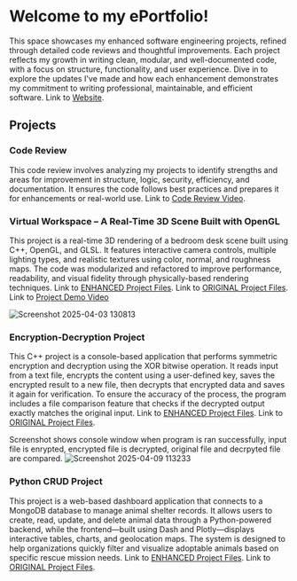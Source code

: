
# Welcome to my ePortfolio! 
This space showcases my enhanced software engineering projects, refined through detailed code reviews and thoughtful improvements. Each project reflects my growth in writing clean, modular, and well-documented code, with a focus on structure, functionality, and user experience. Dive in to explore the updates I've made and how each enhancement demonstrates my commitment to writing professional, maintainable, and efficient software.
Link to [Website](https://jnasr1104.github.io/).

## Projects
### Code Review
This code review involves analyzing my projects to identify strengths and areas for improvement in structure, logic, security, efficiency, and documentation. It ensures the code follows best practices and prepares it for enhancements or real-world use.
Link to [Code Review Video](https://youtu.be/zfMDSn8PBYU).

### Virtual Workspace – A Real-Time 3D Scene Built with OpenGL
This project is a real-time 3D rendering of a bedroom desk scene built using C++, OpenGL, and GLSL. It features interactive camera controls, multiple lighting types, and realistic textures using color, normal, and roughness maps. The code was modularized and refactored to improve performance, readability, and visual fidelity through physically-based rendering techniques. Link to [ENHANCED Project Files](https://github.com/jnasr1104/jnasr1104.github.io/tree/main/7-1%20FINAL%20PROJECT%20ENHANCED). Link to [ORIGINAL Project Files](https://github.com/jnasr1104/jnasr1104.github.io/tree/main/ORIGINAL%207-1FINAL%20PROJECT).
Link to [Project Demo Video](https://youtu.be/cfuyO1AYSCE)

![Screenshot 2025-04-03 130813](https://github.com/user-attachments/assets/80d74471-5e26-4882-86a3-9865ead429ee)

### Encryption-Decryption Project
This C++ project is a console-based application that performs symmetric encryption and decryption using the XOR bitwise operation. It reads input from a text file, encrypts the content using a user-defined key, saves the encrypted result to a new file, then decrypts that encrypted data and saves it again for verification. To ensure the accuracy of the process, the program includes a file comparison feature that checks if the decrypted output exactly matches the original input.
Link to [ENHANCED Project Files](https://github.com/jnasr1104/jnasr1104.github.io/tree/main/ENHANCED%20ENCRYPTION%20ACTIVITY). Link to [ORIGINAL Project Files](https://github.com/jnasr1104/jnasr1104.github.io/tree/main/ORIGINAL%20CS405EncryptionActivity).

Screenshot shows console window when program is ran successfully, input file is enrypted, encrypted file is decrypted, original file and decrpyted file are compared.
![Screenshot 2025-04-09 113233](https://github.com/user-attachments/assets/acf9591b-8ec6-4300-9776-fab2dd9a9fef)

### Python CRUD Project
This project is a web-based dashboard application that connects to a MongoDB database to manage animal shelter records. It allows users to create, read, update, and delete animal data through a Python-powered backend, while the frontend—built using Dash and Plotly—displays interactive tables, charts, and geolocation maps. The system is designed to help organizations quickly filter and visualize adoptable animals based on specific rescue mission needs.
Link to [ENHANCED Project Files](https://github.com/jnasr1104/jnasr1104.github.io/tree/main/ENHANCED%20CRUD%20PROJECT). Link to [ORIGINAL Project Files](https://github.com/jnasr1104/jnasr1104.github.io/tree/main/ORIGINAL%20cs340Project2/cs340Project2).
